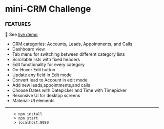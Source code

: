 # mini-CRM Challenge

### FEATURES

:link: See [live demo](https://mini-crm.herokuapp.com/)

* CRM categories: Accounts, Leads, Appointments, and Calls
* Dashboard view
* Tab menu for switching between different category lists
* Scrollable lists with fixed headers
* Edit functionality for every category
* On-Hover Edit button
* Update any field in Edit mode
* Convert lead to Account in edit mode
* Add new leads,appointments,and calls
* Choose Dates with Datepicker and Time with Timepicker
* Resonsive UI for desktop screens
* Material-UI elements

____


```
	> npm install
	> npm start
	> localhost:8080
```
